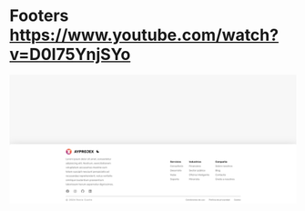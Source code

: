# Footers https://www.youtube.com/watch?v=D0I75YnjSYo
<p align="center">
  <img src="preview.png" alt="preview del proyecto" max-width="1600">
</p>